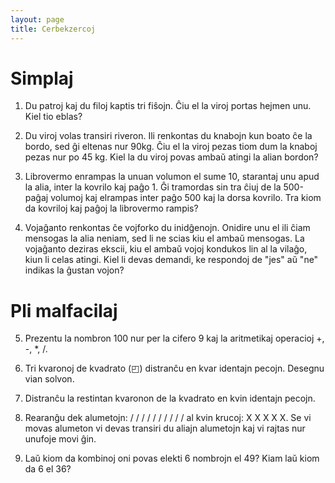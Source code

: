 ```yaml
---
layout: page
title: Cerbekzercoj
---
```


<script src="https://cdn.jsdelivr.net/npm/mermaid/dist/mermaid.min.js"></script>

# Simplaj

1. Du patroj kaj du filoj kaptis tri fiŝojn. Ĉiu el la viroj portas hejmen unu. Kiel tio eblas?

2. Du viroj volas transiri riveron. Ili renkontas du knabojn kun boato ĉe la bordo, sed ĝi eltenas nur 90kg.
   Ĉiu el la viroj pezas tiom dum la knaboj pezas nur po 45 kg. Kiel la du viroj povas ambaŭ atingi la alian bordon?

3. Librovermo enrampas la unuan volumon el sume 10, starantaj unu apud la alia, inter la kovrilo kaj paĝo 1.
   Ĝi tramordas sin tra ĉiuj de la 500-paĝaj volumoj kaj elrampas inter paĝo 500 kaj la dorsa kovrilo. Tra kiom da kovriloj kaj paĝoj la librovermo rampis?

4. Vojaĝanto renkontas ĉe vojforko du inidĝenojn. Onidire unu el ili ĉiam mensogas la alia neniam, sed li
   ne scias kiu el ambaŭ mensogas. La vojaĝanto deziras ekscii, kiu el ambaŭ vojoj kondukos lin al la vilaĝo, kiun
   li celas atingi. Kiel li devas demandi, ke respondoj de "jes" aŭ "ne" indikas la ĝustan vojon?

# Pli malfacilaj

5. Prezentu la nombron 100 nur per la cifero 9 kaj la aritmetikaj operacioj +, -, *, /.

6. Tri kvaronoj de kvadrato (◰) distranĉu en kvar identajn pecojn. Desegnu vian solvon.

7. Distranĉu la restintan kvaronon de la kvadrato en kvin identajn pecojn.

8. Rearanĝu dek alumetojn: / / / / / / / / / / al kvin krucoj: X X X X X. Se vi movas alumeton vi devas transiri du aliajn alumetojn kaj vi rajtas nur unufoje movi ĝin.

9. Laŭ kiom da kombinoj oni povas elekti 6 nombrojn el 49? Kiam laŭ kiom da 6 el 36?


